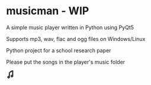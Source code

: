 # musicman - WIP
A simple music player written in Python using PyQt5

Supports mp3, wav, flac and ogg files on Windows/Linux

Python project for a school research paper

Please put the songs in the player's music folder

![ ](https://github.com/Davidschii/musicman/blob/master/assets/icon.png?raw=true)